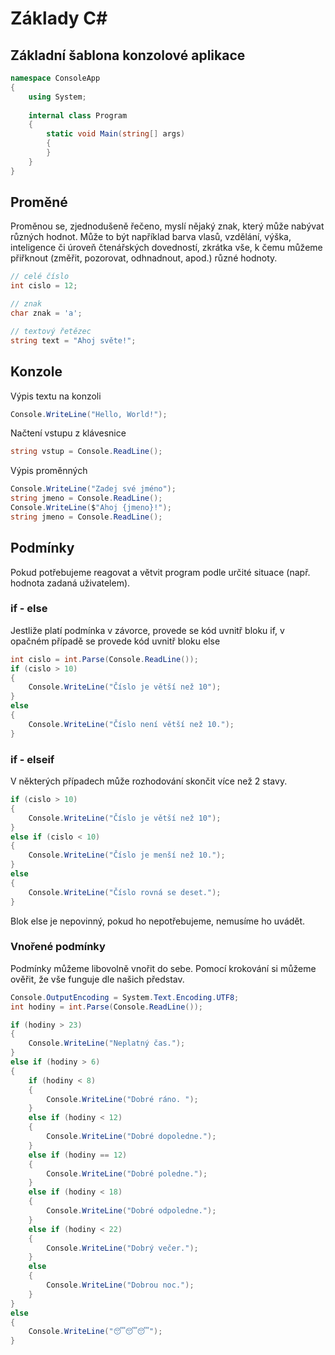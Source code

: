 # Základy C#

## Základní šablona konzolové aplikace

```csharp
namespace ConsoleApp
{
    using System;
  
    internal class Program
    {
        static void Main(string[] args)
        {
        }
    }
}
```

## Proměné

Proměnou se, zjednodušeně řečeno, myslí nějaký znak, který může nabývat různých hodnot. Může to být například barva vlasů, vzdělání, výška, inteligence či úroveň čtenářských dovedností, zkrátka vše, k čemu můžeme přiřknout (změřit, pozorovat, odhnadnout, apod.) různé hodnoty.

```csharp
// celé číslo
int cislo = 12;

// znak
char znak = 'a';

// textový řetězec
string text = "Ahoj světe!";
```

## Konzole

Výpis textu na konzoli

```csharp
Console.WriteLine("Hello, World!");
```

Načtení vstupu z klávesnice

```csharp
string vstup = Console.ReadLine();
```

Výpis proměnných

```csharp
Console.WriteLine("Zadej své jméno");
string jmeno = Console.ReadLine();
Console.WriteLine($"Ahoj {jmeno}!");
string jmeno = Console.ReadLine();
```

## Podmínky

Pokud potřebujeme reagovat a větvit program podle určité situace (např. hodnota zadaná uživatelem).

### if - else

Jestliže platí podmínka v závorce, provede se kód uvnitř bloku if, v opačném případě se provede kód uvnitř bloku else

```csharp
int cislo = int.Parse(Console.ReadLine());
if (cislo > 10)
{
    Console.WriteLine("Číslo je větší než 10");
}
else
{
    Console.WriteLine("Číslo není větší než 10.");
}
```

### if - elseif

V některých případech může rozhodování skončit více než 2 stavy.

```csharp
if (cislo > 10)
{
    Console.WriteLine("Číslo je větší než 10");
}
else if (cislo < 10)
{
    Console.WriteLine("Číslo je menší než 10.");
}
else
{
    Console.WriteLine("Číslo rovná se deset.");
}
```

Blok else je nepovinný, pokud ho nepotřebujeme, nemusíme ho uvádět.

### Vnořené podmínky

Podmínky můžeme libovolně vnořit do sebe. Pomocí krokování si můžeme ověřit, že vše funguje dle našich představ.

```csharp
Console.OutputEncoding = System.Text.Encoding.UTF8;
int hodiny = int.Parse(Console.ReadLine());

if (hodiny > 23)
{
    Console.WriteLine("Neplatný čas.");
}
else if (hodiny > 6)
{
    if (hodiny < 8)
    {
        Console.WriteLine("Dobré ráno. ");
    }
    else if (hodiny < 12)
    {
        Console.WriteLine("Dobré dopoledne.");
    }
    else if (hodiny == 12)
    {
        Console.WriteLine("Dobré poledne.");
    }
    else if (hodiny < 18)
    {
        Console.WriteLine("Dobré odpoledne.");
    }
    else if (hodiny < 22)
    {
        Console.WriteLine("Dobrý večer.");
    }
    else
    {
        Console.WriteLine("Dobrou noc.");
    }
}
else
{
    Console.WriteLine("😴😴😴");
}
```
